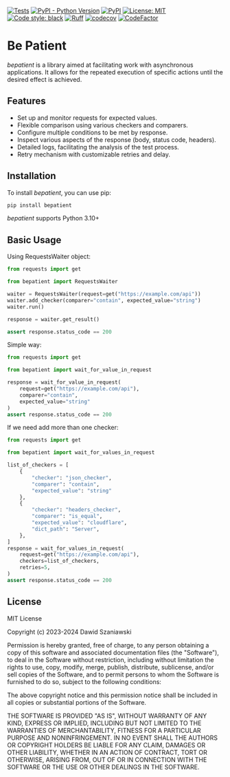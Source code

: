 [![Tests](https://github.com/dawid-szaniawski/bepatient/actions/workflows/tox.yml/badge.svg)](https://github.com/dawid-szaniawski/bepatient/actions/workflows/tox.yml)
[![PyPI - Python Version](https://img.shields.io/pypi/pyversions/bepatient)](https://pypi.org/project/bepatient/)
[![PyPI](https://img.shields.io/pypi/v/bepatient)](https://pypi.org/project/bepatient/)
[![License: MIT](https://img.shields.io/badge/License-MIT-yellow.svg)](https://github.com/dawid-szaniawski/bepatient/blob/master/LICENSE)
[![Code style: black](https://img.shields.io/badge/code%20style-black-000000.svg)](https://github.com/psf/black)
[![Ruff](https://img.shields.io/endpoint?url=https://raw.githubusercontent.com/astral-sh/ruff/main/assets/badge/v2.json)](https://github.com/astral-sh/ruff)
[![codecov](https://codecov.io/github/dawid-szaniawski/bepatient/branch/master/graph/badge.svg?token=hY7Nb5jGgi)](https://codecov.io/github/dawid-szaniawski/bepatient)
[![CodeFactor](https://www.codefactor.io/repository/github/dawid-szaniawski/bepatient/badge)](https://www.codefactor.io/repository/github/dawid-szaniawski/bepatient)

# Be Patient

_bepatient_ is a library aimed at facilitating work with asynchronous applications. It
allows for the repeated execution of specific actions until the desired effect is
achieved.

## Features

- Set up and monitor requests for expected values.
- Flexible comparison using various checkers and comparers.
- Configure multiple conditions to be met by response.
- Inspect various aspects of the response (body, status code, headers).
- Detailed logs, facilitating the analysis of the test process.
- Retry mechanism with customizable retries and delay.

## Installation

To install _bepatient_, you can use pip:

```bash
pip install bepatient
```

_bepatient_ supports Python 3.10+

## Basic Usage

Using RequestsWaiter object:

```python
from requests import get

from bepatient import RequestsWaiter

waiter = RequestsWaiter(request=get("https://example.com/api"))
waiter.add_checker(comparer="contain", expected_value="string")
waiter.run()

response = waiter.get_result()

assert response.status_code == 200
```

Simple way:

```python
from requests import get

from bepatient import wait_for_value_in_request

response = wait_for_value_in_request(
    request=get("https://example.com/api"),
    comparer="contain",
    expected_value="string"
)
assert response.status_code == 200
```

If we need add more than one checker:

```python
from requests import get

from bepatient import wait_for_values_in_request

list_of_checkers = [
    {
        "checker": "json_checker",
        "comparer": "contain",
        "expected_value": "string"
    },
    {
        "checker": "headers_checker",
        "comparer": "is_equal",
        "expected_value": "cloudflare",
        "dict_path": "Server",
    },
]
response = wait_for_values_in_request(
    request=get("https://example.com/api"),
    checkers=list_of_checkers,
    retries=5,
)
assert response.status_code == 200
```

## License

MIT License

Copyright (c) 2023-2024 Dawid Szaniawski

Permission is hereby granted, free of charge, to any person obtaining a copy
of this software and associated documentation files (the "Software"), to deal
in the Software without restriction, including without limitation the rights
to use, copy, modify, merge, publish, distribute, sublicense, and/or sell
copies of the Software, and to permit persons to whom the Software is
furnished to do so, subject to the following conditions:

The above copyright notice and this permission notice shall be included in all
copies or substantial portions of the Software.

THE SOFTWARE IS PROVIDED "AS IS", WITHOUT WARRANTY OF ANY KIND, EXPRESS OR
IMPLIED, INCLUDING BUT NOT LIMITED TO THE WARRANTIES OF MERCHANTABILITY,
FITNESS FOR A PARTICULAR PURPOSE AND NONINFRINGEMENT. IN NO EVENT SHALL THE
AUTHORS OR COPYRIGHT HOLDERS BE LIABLE FOR ANY CLAIM, DAMAGES OR OTHER
LIABILITY, WHETHER IN AN ACTION OF CONTRACT, TORT OR OTHERWISE, ARISING FROM,
OUT OF OR IN CONNECTION WITH THE SOFTWARE OR THE USE OR OTHER DEALINGS IN THE
SOFTWARE.
